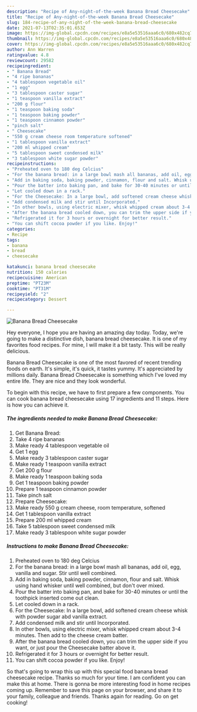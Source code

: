 ```yaml
---
description: "Recipe of Any-night-of-the-week Banana Bread Cheesecake"
title: "Recipe of Any-night-of-the-week Banana Bread Cheesecake"
slug: 184-recipe-of-any-night-of-the-week-banana-bread-cheesecake
date: 2021-07-13T02:35:01.653Z
image: https://img-global.cpcdn.com/recipes/e8a5e53516aaa6c0/680x482cq70/banana-bread-cheesecake-recipe-main-photo.jpg
thumbnail: https://img-global.cpcdn.com/recipes/e8a5e53516aaa6c0/680x482cq70/banana-bread-cheesecake-recipe-main-photo.jpg
cover: https://img-global.cpcdn.com/recipes/e8a5e53516aaa6c0/680x482cq70/banana-bread-cheesecake-recipe-main-photo.jpg
author: Ann Warren
ratingvalue: 4.8
reviewcount: 29582
recipeingredient:
- " Banana Bread"
- "4 ripe bananas"
- "4 tablespoon vegetable oil"
- "1 egg"
- "3 tablespoon caster sugar"
- "1 teaspoon vanilla extract"
- "200 g flour"
- "1 teaspoon baking soda"
- "1 teaspoon baking powder"
- "1 teaspoon cinnamon powder"
- "pinch salt"
- " Cheesecake"
- "550 g cream cheese room temperature softened"
- "1 tablespoon vanilla extract"
- "200 ml whipped cream"
- "5 tablespoon sweet condensed milk"
- "3 tablespoon white sugar powder"
recipeinstructions:
- "Preheated oven to 180 deg Celcius"
- "For the banana bread: in a large bowl mash all bananas, add oil, egg, vanilla and sugar. Stir until well combined."
- "Add in baking soda, baking powder, cinnamon, flour and salt. Whisk using hand whisker until well combined, but don&#39;t over mixed."
- "Pour the batter into baking pan, and bake for 30-40 minutes or until the toothpick inserted come out clean."
- "Let cooled down in a rack."
- "For the Cheesecake: In a large bowl, add softened cream cheese whisk with powder sugar abd vanilla extract."
- "Add condensed milk and stir until Incorporated."
- "In other bowls, using electric mixer, whisk whipped cream about 3-4 minutes. Then add to the cheese cream batter."
- "After the banana bread cooled down, you can trim the upper side if you want, or just pour the Cheesecake batter above it."
- "Refrigerated it for 3 hours or overnight for better result."
- "You can shift cocoa powder if you like. Enjoy!"
categories:
- Recipe
tags:
- banana
- bread
- cheesecake

katakunci: banana bread cheesecake 
nutrition: 150 calories
recipecuisine: American
preptime: "PT23M"
cooktime: "PT31M"
recipeyield: "2"
recipecategory: Dessert

---
```



![Banana Bread Cheesecake](https://img-global.cpcdn.com/recipes/e8a5e53516aaa6c0/680x482cq70/banana-bread-cheesecake-recipe-main-photo.jpg)

Hey everyone, I hope you are having an amazing day today. Today, we're going to make a distinctive dish, banana bread cheesecake. It is one of my favorites food recipes. For mine, I will make it a bit tasty. This will be really delicious.

Banana Bread Cheesecake is one of the most favored of recent trending foods on earth. It's simple, it's quick, it tastes yummy. It's appreciated by millions daily. Banana Bread Cheesecake is something which I've loved my entire life. They are nice and they look wonderful.




To begin with this recipe, we have to first prepare a few components. You can cook banana bread cheesecake using 17 ingredients and 11 steps. Here is how you can achieve it.

<!--inarticleads1-->

##### The ingredients needed to make Banana Bread Cheesecake:

1. Get  Banana Bread:
1. Take 4 ripe bananas
1. Make ready 4 tablespoon vegetable oil
1. Get 1 egg
1. Make ready 3 tablespoon caster sugar
1. Make ready 1 teaspoon vanilla extract
1. Get 200 g flour
1. Make ready 1 teaspoon baking soda
1. Get 1 teaspoon baking powder
1. Prepare 1 teaspoon cinnamon powder
1. Take pinch salt
1. Prepare  Cheesecake:
1. Make ready 550 g cream cheese, room temperature, softened
1. Get 1 tablespoon vanilla extract
1. Prepare 200 ml whipped cream
1. Take 5 tablespoon sweet condensed milk
1. Make ready 3 tablespoon white sugar powder




<!--inarticleads2-->

##### Instructions to make Banana Bread Cheesecake:

1. Preheated oven to 180 deg Celcius
1. For the banana bread: in a large bowl mash all bananas, add oil, egg, vanilla and sugar. Stir until well combined.
1. Add in baking soda, baking powder, cinnamon, flour and salt. Whisk using hand whisker until well combined, but don&#39;t over mixed.
1. Pour the batter into baking pan, and bake for 30-40 minutes or until the toothpick inserted come out clean.
1. Let cooled down in a rack.
1. For the Cheesecake: In a large bowl, add softened cream cheese whisk with powder sugar abd vanilla extract.
1. Add condensed milk and stir until Incorporated.
1. In other bowls, using electric mixer, whisk whipped cream about 3-4 minutes. Then add to the cheese cream batter.
1. After the banana bread cooled down, you can trim the upper side if you want, or just pour the Cheesecake batter above it.
1. Refrigerated it for 3 hours or overnight for better result.
1. You can shift cocoa powder if you like. Enjoy!




So that's going to wrap this up with this special food banana bread cheesecake recipe. Thanks so much for your time. I am confident you can make this at home. There is gonna be more interesting food in home recipes coming up. Remember to save this page on your browser, and share it to your family, colleague and friends. Thanks again for reading. Go on get cooking!
